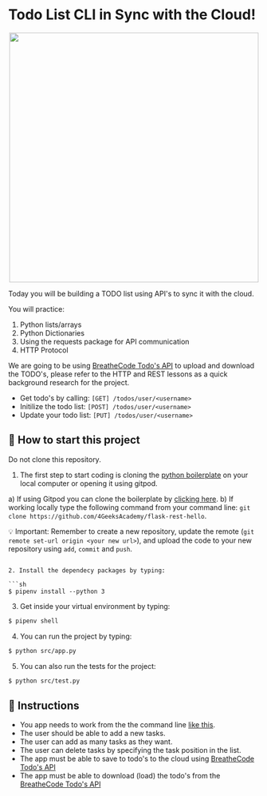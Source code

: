 # Todo List CLI in Sync with the Cloud!

<p align="center"><img src="https://github.com/breatheco-de/todo-list-cli-with-cloud/blob/master/preview.gif" width="500" /></p>
Today you will be building a TODO list using API's to sync it with the cloud.

You will practice:
1. Python lists/arrays
2. Python Dictionaries
3. Using the requests package for API communication
4. HTTP Protocol

We are going to be using [BreatheCode Todo's API](https://assets.breatheco.de/apis/fake/todos/) to upload and download the TODO's, please refer to the HTTP and REST lessons as a quick background research for the project.

- Get todo's by calling: `[GET] /todos/user/<username>`   
- Initilize the todo list: `[POST] /todos/user/<username>`  
- Update your todo list: `[PUT] /todos/user/<username>`  

## 🌱  How to start this project

Do not clone this repository.

1. The first step to start coding is cloning the [python boilerplate](https://github.com/4GeeksAcademy/flask-rest-hello) on your local computer or opening it using gitpod.

a) If using Gitpod you can clone the boilerplate by [clicking here](https://github.com/4GeeksAcademy/flask-rest-hello).
b) If working locally type the following command from your command line: `git clone https://github.com/4GeeksAcademy/flask-rest-hello`.

💡 Important: Remember to create a new repository, update the remote (`git remote set-url origin <your new url>`), and upload the code to your new repository using `add`, `commit` and `push`.
```

2. Install the dependecy packages by typing: 

```sh
$ pipenv install --python 3
```

3. Get inside your virtual environment by typing: 

```sh
$ pipenv shell
```

4. You can run the project by typing: 

```sh
$ python src/app.py
```
5. You can also run the tests for the project: 

```sh
$ python src/test.py
```

## 📝 Instructions

- You app needs to work from the the command line [like this](https://github.com/breatheco-de/todo-list-cli-with-cloud/blob/master/preview.gif).
- The user should be able to add a new tasks.
- The user can add as many tasks as they want.
- The user can delete tasks by specifying the task position in the list.
- The app must be able to save to todo's to the cloud using [BreatheCode Todo's API](https://assets.breatheco.de/apis/fake/todos/)
- The app must be able to download (load) the todo's from the [BreatheCode Todo's API](https://assets.breatheco.de/apis/fake/todos/)


